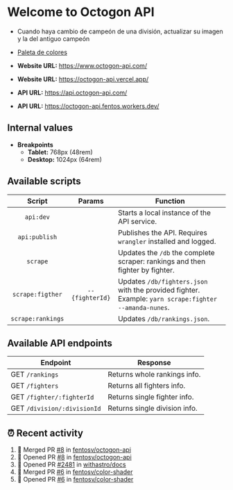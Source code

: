 # Welcome to Octogon API

- Cuando haya cambio de campeón de una división, actualizar su imagen y la del antiguo campeón
- [Paleta de colores](https://coolors.co/palette/001219-005f73-0a9396-94d2bd-e9d8a6-ee9b00-ca6702-bb3e03-ae2012-9b2226)

- **Website URL:** https://www.octogon-api.com/
- **Website URL:** https://octogon-api.vercel.app/

- **API URL:** https://api.octogon-api.com/
- **API URL:** https://octogon-api.fentos.workers.dev/

## Internal values

- **Breakpoints**
  - **Tablet:** 768px (48rem)
  - **Desktop:** 1024px (64rem)

## Available scripts

|      Script       |     Params      | Function                                                                                              |
| :---------------: | :-------------: | ----------------------------------------------------------------------------------------------------- |
|     `api:dev`     |                 | Starts a local instance of the API service.                                                           |
|   `api:publish`   |                 | Publishes the API. Requires `wrangler` installed and logged.                                          |
|     `scrape`      |                 | Updates the `/db` the complete scraper: rankings and then fighter by fighter.                         |
| `scrape:figther`  | `--{fighterId}` | Updates `/db/fighters.json` with the provided fighter. Example: `yarn scrape:fighter --amanda-nunes`. |
| `scrape:rankings` |                 | Updates `/db/rankings.json`.                                                                          |

## Available API endpoints

| Endpoint                    | Response                      |
| --------------------------- | ----------------------------- |
| GET `/rankings`             | Returns whole rankings info.  |
| GET `/fighters`             | Returns all fighters info.    |
| GET `/fighter/:fighterId`   | Returns single fighter info.  |
| GET `/division/:divisionId` | Returns single division info. |

## ⏰ Recent activity

<!--START_SECTION:activity-->
1. 🎉 Merged PR [#8](https://github.com/fentosv/octogon-api/pull/8) in [fentosv/octogon-api](https://github.com/fentosv/octogon-api)
2. 💪 Opened PR [#8](https://github.com/fentosv/octogon-api/pull/8) in [fentosv/octogon-api](https://github.com/fentosv/octogon-api)
3. 💪 Opened PR [#2481](https://github.com/withastro/docs/pull/2481) in [withastro/docs](https://github.com/withastro/docs)
4. 🎉 Merged PR [#6](https://github.com/fentosv/color-shader/pull/6) in [fentosv/color-shader](https://github.com/fentosv/color-shader)
5. 💪 Opened PR [#6](https://github.com/fentosv/color-shader/pull/6) in [fentosv/color-shader](https://github.com/fentosv/color-shader)
<!--END_SECTION:activity-->
